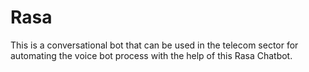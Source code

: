 # Rasa
This is a conversational bot that can be used in the telecom sector for automating the voice bot process with the help of this Rasa Chatbot.
